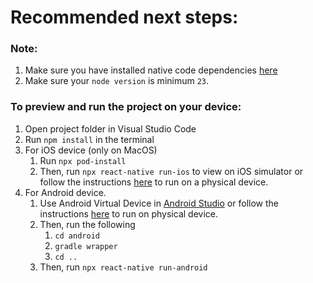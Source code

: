 # Recommended next steps:

### Note:

1. Make sure you have installed native code dependencies [here](https://reactnative.dev/docs/environment-setup#installing-dependencies)
2. Make sure your `node version` is minimum `23`.

### To preview and run the project on your device:

1. Open project folder in Visual Studio Code
2. Run `npm install` in the terminal
3. For iOS device (only on MacOS)
   1. Run `npx pod-install`
   2. Then, run `npx react-native run-ios` to view on iOS simulator or follow the instructions [here](https://reactnative.dev/docs/running-on-device#running-your-app-on-ios-devices) to run on a physical device.
4. For Android device.
   1. Use Android Virtual Device in [Android Studio](https://developer.android.com/studio/index.html) or follow the instructions [here](https://reactnative.dev/docs/running-on-device#running-your-app-on-android-devices) to run on physical device.
   2. Then, run the following
      1. `cd android`
      2. `gradle wrapper`
      3. `cd ..`
   3. Then, run `npx react-native run-android`